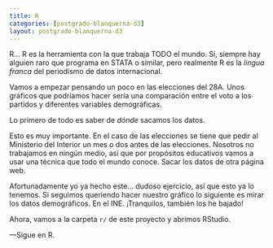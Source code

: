 ```yaml
---
title: R
categories: [postgrado-blanquerna-d3]
layout: postgrado-blanquerna-d3
---
```


R... R es la herramienta con la que trabaja TODO el mundo. Sí, siempre hay
alguien raro que programa en STATA o similar, pero realmente R es la _lingua
franca_ del periodismo de datos internacional.

Vamos a empezar pensando un poco en las elecciones del 28A. Unos gráficos que
podríamos hacer sería una comparación entre el voto a los partidos y
diferentes variables demográficas.

Lo primero de todo es saber de _dónde_ sacamos los datos.

Esto es muy importante. En el caso de las elecciones se tiene que pedir al
Ministerio del Interior un mes o dos antes de las elecciones. Nosotros no
trabajamos en ningún medio, así que por propósitos educativos vamos a usar una
técnica que todo el mundo conoce. Sacar los datos de otra página web.

Afortunadamente yo ya hecho este… dudoso ejercicio, así que esto ya lo
tenemos. Si seguimos queriendo hacer nuestro gráfico lo siguiente es mirar los
datos demográficos. En el INE. ¡Tranquilos, también los he bajado!

Ahora, vamos a la carpeta `r/` de este proyecto y abrimos RStudio.

—Sigue en R.
